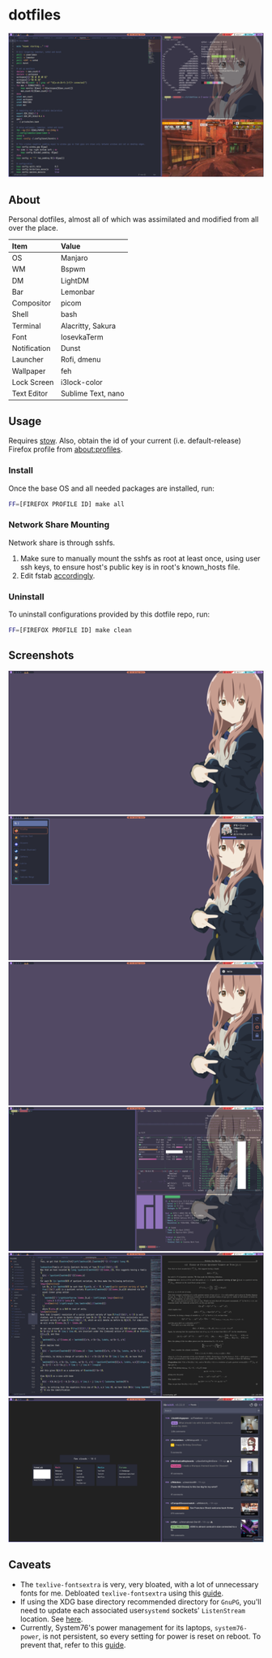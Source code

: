 # dotfiles

![Messy](https://raw.githubusercontent.com/njhlai/dotfiles/master/.github/messy.png)

## About
Personal dotfiles, almost all of which was assimilated and modified from all over the place.

| Item | Value |
| :--- | :---- |
| OS | Manjaro |
| WM | Bspwm |
| DM | LightDM |
| Bar | Lemonbar |
| Compositor | picom |
| Shell | bash |
| Terminal | Alacritty, Sakura |
| Font | IosevkaTerm |
| Notification | Dunst |
| Launcher | Rofi, dmenu |
| Wallpaper | feh |
| Lock Screen | i3lock-color |
| Text Editor | Sublime Text, nano |

## Usage
Requires [stow](https://www.gnu.org/software/stow/). Also, obtain the id of your current (i.e. default-release) Firefox profile from [about:profiles](about:profiles).

### Install
Once the base OS and all needed packages are installed, run:
```sh
FF=[FIREFOX PROFILE ID] make all
```

### Network Share Mounting
Network share is through sshfs.
1. Make sure to manually mount the sshfs as root at least once, using user ssh keys, to ensure host's public key is in root's known_hosts file.
2. Edit fstab [accordingly](https://wiki.archlinux.org/title/SSHFS#Secure_user_access).

### Uninstall
To uninstall configurations provided by this dotfile repo, run:
```sh
FF=[FIREFOX PROFILE ID] make clean
```

## Screenshots
![Clean](https://raw.githubusercontent.com/njhlai/dotfiles/master/.github/clean.png)
![Rofi](https://raw.githubusercontent.com/njhlai/dotfiles/master/.github/rofi.png)
![Power menu](https://raw.githubusercontent.com/njhlai/dotfiles/master/.github/powermenu.png)
![Terminals](https://raw.githubusercontent.com/njhlai/dotfiles/master/.github/term.png)
![Dev setup](https://raw.githubusercontent.com/njhlai/dotfiles/master/.github/dev.png)
![Web browser](https://raw.githubusercontent.com/njhlai/dotfiles/master/.github/web.png)

## Caveats
* The `texlive-fontsextra` is very, very bloated, with a lot of unnecessary fonts for me. Debloated `texlive-fontsextra` using this [guide](https://h3fang.github.io/post/2019/texlive-fontsextra/).
* If using the XDG base directory recommended directory for `GnuPG`, you'll need to update each associated user`systemd` sockets' `ListenStream` location. See [here](https://wiki.archlinux.org/title/GnuPG#gpg-agent).
* Currently, System76's power management for its laptops, `system76-power`, is not persistent, so every setting for power is reset on reboot. To prevent that, refer to this [guide](https://support.system76.com/articles/laptop-battery-thresholds/#at-boot).
